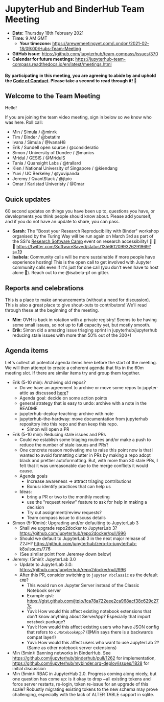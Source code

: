 # JupyterHub and BinderHub Team Meeting

- **Date:** Thursday 18th February 2021
- **Time:** 9 AM GMT
  - **Your timezone:** https://arewemeetingyet.com/London/2021-02-18/09:00/Hubs-Team-Meeting
- **GitHub issue:** https://github.com/jupyterhub/team-compass/issues/370
- **Calendar for future meetings:** https://jupyterhub-team-compass.readthedocs.io/en/latest/meetings.html

#### By participating in this meeting, you are agreeing to abide by and uphold the [Code of Conduct](https://jupyter.org/conduct). Please take a second to read through it! :pray:

## Welcome to the Team Meeting

Hello!

If you are joining the team video meeting, sign in below so we know who was here. Roll call:

- Min / Simula / @minrk
- Tim / Binder / @betatim
- Ivana / Simula / @IvanaH8
- Erik / Sundell open source / @consideratio
- Simon / University of Dundee / @manics
- Mridul / GESIS / @MridulS
- Tania / Quansight Labs / @trallard
- Kien / National University of Singapore / @kiendang
- Yuvi / UC Berkeley / @yuvipanda
- Jeremy / QuantStack / @jtpio
- Omar / Karlstad Univeristy / @0mar

## Quick updates

60 second updates on things you have been up to, questions you have, or developments you think people should know about. Please add yourself, and if you do not have an update to share, you can pass.

- **Sarah:** The "Boost your Research Reproducibility with Binder" workshop organised by the Turing Way will be run again on March 3rd as part of the SSI's [Research Software Camp](https://www.software.ac.uk/RSCamp-research-accessibility) event on research accessibility! :tada: :tada: :tada: <https://twitter.com/SoftwareSaved/status/1356612099326291969?s=19>
- **Isabela:** Community calls will be more sustainable if more people have experience hosting! This is the open call to get involved with Jupyter community calls even if it's just for one call (you don't even have to host alone :sunflower:). Reach out to me @isabela-pf on gitter.

## Reports and celebrations

This is a place to make announcements (without a need for discussion). This is also a great place to give shout-outs to contributors! We'll read through these at the beginning of the meeting.

- **Min:** OVH is back in rotation with a private registry! Seems to be having some small issues, so not up to full capacity yet, but mostly smooth.
- **Erik:** Simon did a amazing issue triaging sprint in jupyterhub/jupyterhub reducing stale issues with more than 50% out of the 300+!

## Agenda items

Let's collect all potential agenda items here before the start of the meeting. We will then attempt to create a coherent agenda that fits in the 60m meeting slot. If there are similar items try and group them together.

- Erik (5-10 min): Archiving old repos?
  - Do we have an agreement to archive or move some repos to jupyter-attic  as discussed [here](https://github.com/jupyterhub/team-compass/issues/316#issuecomment-741789944)?
  - Agenda goal: decide on some action points
  - general strategy that is easy to undo: archive with a note in the README
  - jupyterhub-deploy-teaching: archive with note
  - jupyterhub-the-hardway: move documentation from jupyterhub repository into this repo and then keep this repo.
    - Simon will open a PR
- Erik (5-10 min): Reducing stale issues and PRs
  - Could we establish some triaging routines and/or make a push to reduce the number of stale issues and PRs?
  - One concrete reason motivating me to raise this point now is that I wanted to avoid formatting clutter in PRs by making a repo adopt black and prettier autoformatting. But, with more than 30 stale PRs, I felt that it was unreasonable due to the merge conflicts it would cause.
  - Agenda goals
    - Increase awareness -> attract triaging contributions
    - Bonus: identify practices that can help us
  - Ideas:
    - bring a PR or two to the monthly meeting
    - use the "request review" feature to ask for help in making a decision
    - Try out assignment/review requests?
    - Team compass issue to discuss details
- Simon (5-10min): Upgrading and/or defaulting to JupyterLab 3
  - Shall we upgrade repo2docker to JupyterLab 3? <https://github.com/jupyterhub/repo2docker/pull/996>
  - Should we default to JupyterLab 3 in the next major release of Z2JH? <https://github.com/jupyterhub/zero-to-jupyterhub-k8s/issues/776>
  - (See similar point from Jeremey down below)
- Jeremy: (5min): JupyterLab 3.0
  - Update to JupyterLab 3.0: <https://github.com/jupyterhub/repo2docker/pull/996>
  - After this PR, consider switching to `jupyter nbclassic` as the default `CMD`?
    - This would run on Jupyter Server instead of the Classic Notebook server
    - Example gist: <https://gist.github.com/jtpio/fca78a722eee2ca968acf38c629c277c>
    - Yuvi: How would this affect existing notebook extensions that don't know anything about ServerApp? Especially that import `notebook` package?
    - Yuvi: How would this affect existing users who have JSON config that refers to `c.NotebookApp`? (@Min says there is a backwards compat layer!)
    - Yuvi: How would this affect users who want to use JupyterLab 2? (Same as other notebook server extensions)
- Min (5min): Banning networks in BinderHub. See <https://github.com/jupyterhub/binderhub/pull/1262> for implementation, <https://github.com/jupyterhub/mybinder.org-deploy/issues/1828> for initial discussion
- Min (5min): RBAC in JupyterHub 2.0. Progress coming along nicely, but one question has come up: is it okay to drop ~all existing tokens and force server restarts, re-login, token re-issue for an upgrade of this scale? Robustly migrating existing tokens to the new schema may prove challenging, especially with the lack of ALTER TABLE support in sqlite.
